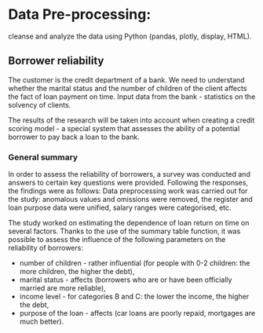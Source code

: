# Data Pre-processing:
cleanse and analyze the data using Python (pandas, plotly, display, HTML).

## Borrower reliability
The customer is the credit department of a bank. We need to understand whether the marital status and the number of children of the client affects the fact of loan payment on time. Input data from the bank - statistics on the solvency of clients.

The results of the research will be taken into account when creating a credit scoring model - a special system that assesses the ability of a potential borrower to pay back a loan to the bank.

### General summary
In order to assess the reliability of borrowers, a survey was conducted and answers to certain key questions were provided. Following the responses, the findings were as follows:
Data preprocessing work was carried out for the study: anomalous values and omissions were removed, the register and loan purpose data were unified, salary ranges were categorised, etc.

The study worked on estimating the dependence of loan return on time on several factors. Thanks to the use of the summary table function, it was possible to assess the influence of the following parameters on the reliability of borrowers:

- number of children - rather influential (for people with 0-2 children: the more children, the higher the debt),
- marital status - affects (borrowers who are or have been officially married are more reliable),
- income level - for categories B and C: the lower the income, the higher the debt,
- purpose of the loan - affects (car loans are poorly repaid, mortgages are much better).
